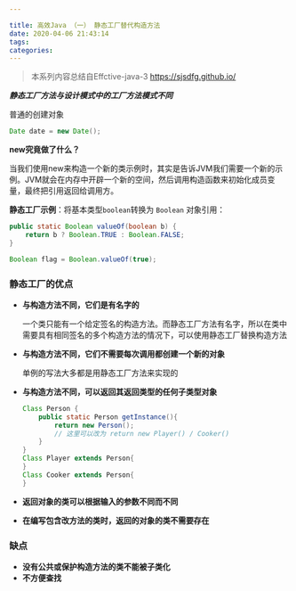```yaml
---

title: 高效Java （一） 静态工厂替代构造方法
date: 2020-04-06 21:43:14
tags:
categories:
---
```


> 本系列内容总结自Effctive-java-3 https://sjsdfg.github.io/

***静态工厂方法与设计模式中的工厂方法模式不同***

普通的创建对象

```java
Date date = new Date();
```

**new究竟做了什么？**

当我们使用new来构造一个新的类示例时，其实是告诉JVM我们需要一个新的示例。JVM就会在内存中开辟一个新的空间，然后调用构造函数来初始化成员变量，最终把引用返回给调用方。

**静态工厂示例**：将基本类型`boolean`转换为 `Boolean` 对象引用：

```java
public static Boolean valueOf(boolean b) {
    return b ? Boolean.TRUE : Boolean.FALSE;
}
```

```java
Boolean flag = Boolean.valueOf(true);
```



### 静态工厂的优点

- **与构造方法不同，它们是有名字的**

  一个类只能有一个给定签名的构造方法。而静态工厂方法有名字，所以在类中需要具有相同签名的多个构造方法的情况下，可以使用静态工厂替换构造方法

- **与构造方法不同，它们不需要每次调用都创建一个新的对象**

  单例的写法大多都是用静态工厂方法来实现的

- **与构造方法不同，可以返回其返回类型的任何子类型对象**

  ```java
  Class Person {
      public static Person getInstance(){
          return new Person();
          // 这里可以改为 return new Player() / Cooker()
      }
  }
  Class Player extends Person{
  }
  Class Cooker extends Person{
  }
  ```

- **返回对象的类可以根据输入的参数不同而不同**

- **在编写包含改方法的类时，返回的对象的类不需要存在**

### 缺点

- **没有公共或保护构造方法的类不能被子类化**
- **不方便查找**